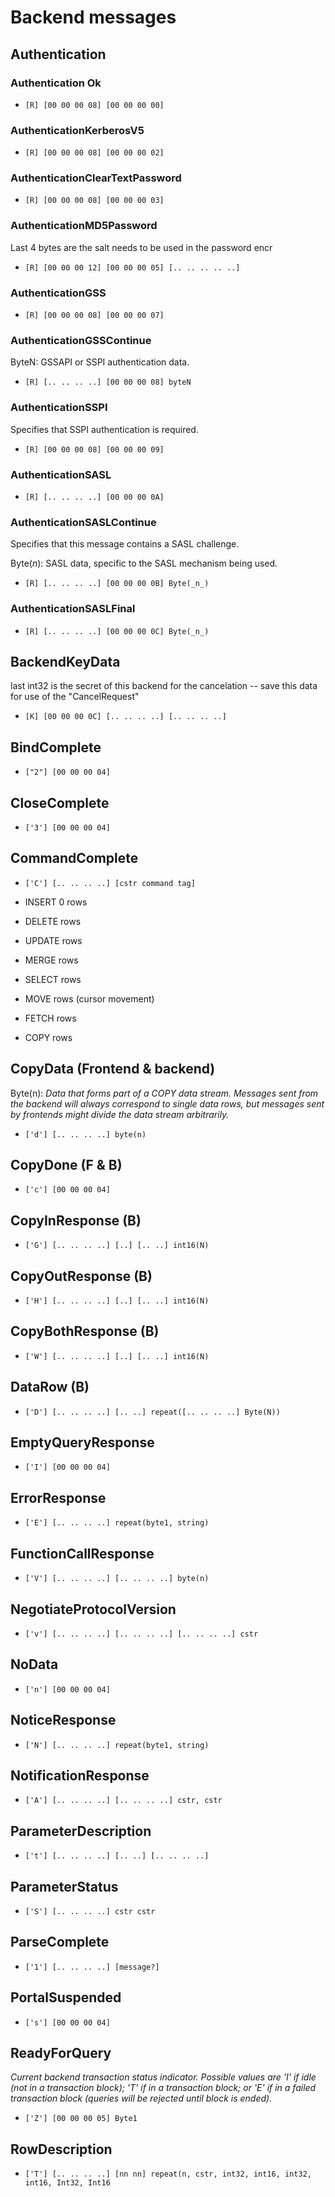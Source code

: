 # Backend messages

## Authentication

### Authentication Ok
- `[R] [00 00 00 08] [00 00 00 00]`

### AuthenticationKerberosV5
- `[R] [00 00 00 08] [00 00 00 02]`

### AuthenticationClearTextPassword
- `[R] [00 00 00 08] [00 00 00 03]`

### AuthenticationMD5Password

Last 4 bytes are the salt needs to be used in the password encr

- `[R] [00 00 00 12] [00 00 00 05] [.. .. .. .. ..]`

### AuthenticationGSS

- `[R] [00 00 00 08] [00 00 00 07]`

### AuthenticationGSSContinue 

ByteN: GSSAPI or SSPI authentication data.

- `[R] [.. .. .. ..] [00 00 00 08] byteN`

### AuthenticationSSPI

Specifies that SSPI authentication is required.

- `[R] [00 00 00 08] [00 00 00 09]`

### AuthenticationSASL

- `[R] [.. .. .. ..] [00 00 00 0A]`

### AuthenticationSASLContinue

Specifies that this message contains a SASL challenge.

Byte(_n_): SASL data, specific to the SASL mechanism being used.

- `[R] [.. .. .. ..] [00 00 00 0B] Byte(_n_)`

### AuthenticationSASLFinal

- `[R] [.. .. .. ..] [00 00 00 0C] Byte(_n_)`


## BackendKeyData

last int32 is the secret of this backend for the cancelation
-- save this data for use of the "CancelRequest"

- `[K] [00 00 00 0C] [.. .. .. ..] [.. .. .. ..]`

## BindComplete 

- `["2"] [00 00 00 04]`

## CloseComplete 

- `['3'] [00 00 00 04]`

## CommandComplete 

- `['C'] [.. .. .. ..] [cstr command tag]`

- INSERT 0 rows
- DELETE rows
- UPDATE rows
- MERGE rows
- SELECT rows
- MOVE rows (cursor movement)
- FETCH rows
- COPY rows

## CopyData (Frontend & backend)

Byte(n): _Data that forms part of a COPY data stream. Messages sent from the backend will always correspond to single data rows, but messages sent by frontends might divide the data stream arbitrarily._

- `['d'] [.. .. .. ..] byte(n)`

## CopyDone (F & B)

- `['c'] [00 00 00 04]`

## CopyInResponse (B)

- `['G'] [.. .. .. ..] [..] [.. ..] int16(N)`

## CopyOutResponse (B)

- `['H'] [.. .. .. ..] [..] [.. ..] int16(N)`

## CopyBothResponse  (B)

- `['W'] [.. .. .. ..] [..] [.. ..] int16(N)`

## DataRow (B)

- `['D'] [.. .. .. ..] [.. ..] repeat([.. .. .. ..] Byte(N))`

## EmptyQueryResponse

- `['I'] [00 00 00 04]`

## ErrorResponse 

- `['E'] [.. .. .. ..] repeat(byte1, string)`

## FunctionCallResponse

- `['V'] [.. .. .. ..] [.. .. .. ..] byte(n)`

## NegotiateProtocolVersion

- `['v'] [.. .. .. ..] [.. .. .. ..] [.. .. .. ..] cstr`

## NoData

- `['n'] [00 00 00 04]`


## NoticeResponse

- `['N'] [.. .. .. ..] repeat(byte1, string)`

## NotificationResponse

- `['A'] [.. .. .. ..] [.. .. .. ..] cstr, cstr`

## ParameterDescription

- `['t'] [.. .. .. ..] [.. ..] [.. .. .. ..]`

## ParameterStatus

- `['S'] [.. .. .. ..] cstr cstr`

## ParseComplete

- `['1'] [.. .. .. ..] [message?]`

## PortalSuspended

- `['s'] [00 00 00 04]`

## ReadyForQuery 

_Current backend transaction status indicator. Possible values are 'I' if idle (not in a transaction block); 'T' if in a transaction block; or 'E' if in a failed transaction block (queries will be rejected until block is ended)._

- `['Z'] [00 00 00 05] Byte1`

## RowDescription

- `['T'] [.. .. .. ..] [nn nn] repeat(n, cstr, int32, int16, int32, int16, Int32, Int16`